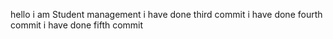 hello i am Student management
i have done third commit
i have done fourth commit
i have done fifth commit